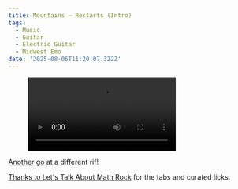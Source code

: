 ```yaml
---
title: Mountains – Restarts (Intro)
tags:
  - Music
  - Guitar
  - Electric Guitar
  - Midwest Emo
date: '2025-08-06T11:20:07.322Z'
---
```


<figure className="reset">
  <video
    autobuffer
    loop
    type="video/mp4"
    playsInline
    controls
    className="full-width"
  >
    <source
      src="https://res.cloudinary.com/cpadilla/video/upload/v1754016137/chrisdpadilla/blog/video/MountainsRestartsIntro_tgwfnd.mov"
      type="video/mp4"
    />
  </video>
</figure>

[Another go](/mountainsrestarts) at a different rif!

[Thanks to Let's Talk About Math Rock](https://www.youtube.com/watch?v=LoAYmxA4lX4) for the tabs and curated licks.
